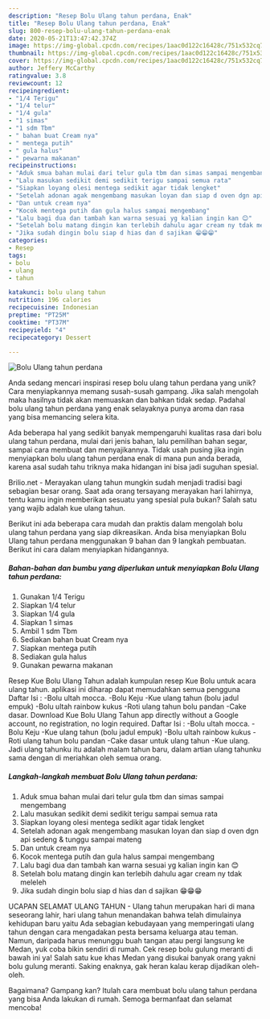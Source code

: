```yaml
---
description: "Resep Bolu Ulang tahun perdana, Enak"
title: "Resep Bolu Ulang tahun perdana, Enak"
slug: 800-resep-bolu-ulang-tahun-perdana-enak
date: 2020-05-21T13:47:42.374Z
image: https://img-global.cpcdn.com/recipes/1aac0d122c16428c/751x532cq70/bolu-ulang-tahun-perdana-foto-resep-utama.jpg
thumbnail: https://img-global.cpcdn.com/recipes/1aac0d122c16428c/751x532cq70/bolu-ulang-tahun-perdana-foto-resep-utama.jpg
cover: https://img-global.cpcdn.com/recipes/1aac0d122c16428c/751x532cq70/bolu-ulang-tahun-perdana-foto-resep-utama.jpg
author: Jeffery McCarthy
ratingvalue: 3.8
reviewcount: 12
recipeingredient:
- "1/4 Terigu"
- "1/4 telur"
- "1/4 gula"
- "1 simas"
- "1 sdm Tbm"
- " bahan buat Cream nya"
- " mentega putih"
- " gula halus"
- " pewarna makanan"
recipeinstructions:
- "Aduk smua bahan mulai dari telur gula tbm dan simas sampai mengembang"
- "Lalu masukan sedikit demi sedikit terigu sampai semua rata"
- "Siapkan loyang olesi mentega sedikit agar tidak lengket"
- "Setelah adonan agak mengembang masukan loyan dan siap d oven dgn api sedeng &amp; tunggu sampai mateng"
- "Dan untuk cream nya"
- "Kocok mentega putih dan gula halus sampai mengembang"
- "Lalu bagi dua dan tambah kan warna sesuai yg kalian ingin kan 😊"
- "Setelah bolu matang dingin kan terlebih dahulu agar cream ny tdak meleleh"
- "Jika sudah dingin bolu siap d hias dan d sajikan 😁😁😁"
categories:
- Resep
tags:
- bolu
- ulang
- tahun

katakunci: bolu ulang tahun 
nutrition: 196 calories
recipecuisine: Indonesian
preptime: "PT25M"
cooktime: "PT37M"
recipeyield: "4"
recipecategory: Dessert

---
```



![Bolu Ulang tahun perdana](https://img-global.cpcdn.com/recipes/1aac0d122c16428c/751x532cq70/bolu-ulang-tahun-perdana-foto-resep-utama.jpg)

Anda sedang mencari inspirasi resep bolu ulang tahun perdana yang unik? Cara menyiapkannya memang susah-susah gampang. Jika salah mengolah maka hasilnya tidak akan memuaskan dan bahkan tidak sedap. Padahal bolu ulang tahun perdana yang enak selayaknya punya aroma dan rasa yang bisa memancing selera kita.

Ada beberapa hal yang sedikit banyak mempengaruhi kualitas rasa dari bolu ulang tahun perdana, mulai dari jenis bahan, lalu pemilihan bahan segar, sampai cara membuat dan menyajikannya. Tidak usah pusing jika ingin menyiapkan bolu ulang tahun perdana enak di mana pun anda berada, karena asal sudah tahu triknya maka hidangan ini bisa jadi suguhan spesial.

Brilio.net - Merayakan ulang tahun mungkin sudah menjadi tradisi bagi sebagian besar orang. Saat ada orang tersayang merayakan hari lahirnya, tentu kamu ingin memberikan sesuatu yang spesial pula bukan? Salah satu yang wajib adalah kue ulang tahun.


Berikut ini ada beberapa cara mudah dan praktis dalam mengolah bolu ulang tahun perdana yang siap dikreasikan. Anda bisa menyiapkan Bolu Ulang tahun perdana menggunakan 9 bahan dan 9 langkah pembuatan. Berikut ini cara dalam menyiapkan hidangannya.

<!--inarticleads1-->

##### Bahan-bahan dan bumbu yang diperlukan untuk menyiapkan Bolu Ulang tahun perdana:

1. Gunakan 1/4 Terigu
1. Siapkan 1/4 telur
1. Siapkan 1/4 gula
1. Siapkan 1 simas
1. Ambil 1 sdm Tbm
1. Sediakan  bahan buat Cream nya
1. Siapkan  mentega putih
1. Sediakan  gula halus
1. Gunakan  pewarna makanan


Resep Kue Bolu Ulang Tahun adalah kumpulan resep Kue Bolu untuk acara ulang tahun. aplikasi ini diharap dapat memudahkan semua pengguna Daftar Isi : -Bolu ultah mocca. -Bolu Keju -Kue ulang tahun (bolu jadul empuk) -Bolu ultah rainbow kukus -Roti ulang tahun bolu pandan -Cake dasar. Download Kue Bolu Ulang Tahun app directly without a Google account, no registration, no login required. Daftar Isi : -Bolu ultah mocca. -Bolu Keju -Kue ulang tahun (bolu jadul empuk) -Bolu ultah rainbow kukus -Roti ulang tahun bolu pandan -Cake dasar untuk ulang tahun -Kue ulang. Jadi ulang tahunku itu adalah malam tahun baru, dalam artian ulang tahunku sama dengan di meriahkan oleh semua orang. 

<!--inarticleads2-->

##### Langkah-langkah membuat Bolu Ulang tahun perdana:

1. Aduk smua bahan mulai dari telur gula tbm dan simas sampai mengembang
1. Lalu masukan sedikit demi sedikit terigu sampai semua rata
1. Siapkan loyang olesi mentega sedikit agar tidak lengket
1. Setelah adonan agak mengembang masukan loyan dan siap d oven dgn api sedeng &amp; tunggu sampai mateng
1. Dan untuk cream nya
1. Kocok mentega putih dan gula halus sampai mengembang
1. Lalu bagi dua dan tambah kan warna sesuai yg kalian ingin kan 😊
1. Setelah bolu matang dingin kan terlebih dahulu agar cream ny tdak meleleh
1. Jika sudah dingin bolu siap d hias dan d sajikan 😁😁😁


UCAPAN SELAMAT ULANG TAHUN - Ulang tahun merupakan hari di mana seseorang lahir, hari ulang tahun menandakan bahwa telah dimulainya kehidupan baru yaitu Ada sebagian kebudayaan yang memperingati ulang tahun dengan cara mengadakan pesta bersama keluarga atau teman. Namun, daripada harus menunggu buah tangan atau pergi langsung ke Medan, yuk coba bikin sendiri di rumah. Cek resep bolu gulung meranti di bawah ini ya! Salah satu kue khas Medan yang disukai banyak orang yakni bolu gulung meranti. Saking enaknya, gak heran kalau kerap dijadikan oleh-oleh. 

Bagaimana? Gampang kan? Itulah cara membuat bolu ulang tahun perdana yang bisa Anda lakukan di rumah. Semoga bermanfaat dan selamat mencoba!
